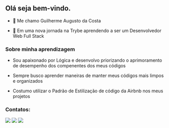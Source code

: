 ## Olá seja bem-vindo.

- 👋 Me chamo Guilherme Augusto da Costa

- 🚀 Em uma nova jornada na Trybe aprendendo a ser um Desenvolvedor Web Full Stack

### Sobre minha aprendizagem
 
 - Sou apaixonado por Lógica e desenvolvo priorizando o aprimoramento de desempenho dos compenentes dos meus códigos
 
 - Sempre busco aprender maneiras de manter meus códigos mais limpos e organizados

 - Costumo utilizar o Padrão de Estilização de código da Airbnb nos meus projetos
  

### Contatos:


<div>
<a href="https://www.instagram.com/guilherme_a_costa/?hl=pt-br" target="_blank"><img src="https://img.shields.io/badge/-Instagram-%23E4405F?style=for-the-badge&logo=instagram&logoColor=white" target="_blank"></a> <a href = "mailto:guilherme.i9com.net@gmail.com"><img src="https://img.shields.io/badge/Gmail-D14836?style=for-the-badge&logo=gmail&logoColor=white" target="_blank"></a> <a href="https://www.linkedin.com/in/guilherme-augusto-da-costa-34253278/" target="_blank"><img src="https://img.shields.io/badge/-LinkedIn-%230077B5?style=for-the-badge&logo=linkedin&logoColor=white" target="_blank"></a>   
        
</div>
